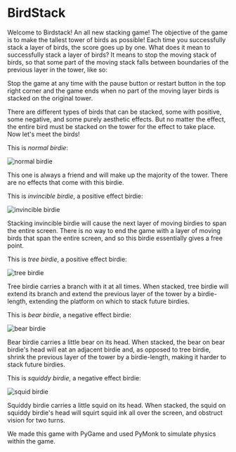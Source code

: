# BirdStack

Welcome to Birdstack! An all new stacking game! The objective of the game is to make the tallest tower of birds as possible! Each time you successfully stack a layer of birds, the score goes up by one. What does it mean to successfully stack a layer of birds? It means to stop the moving stack of birds, so that some part of the moving stack falls between boundaries of the previous layer in the tower, like so:

Stop the game at any time with the pause button or restart button in the top right corner and the game ends when no part of the moving layer birds is stacked on the original tower.

There are different types of birds that can be stacked, some with positive, some negative, and some purely aesthetic effects. But no matter the effect, the entire bird must be stacked on the tower for the effect to take place.
Now let's meet the birds!

This is *normal birdie*:

![normal birdie](https://user-images.githubusercontent.com/55931451/71562592-2a54f480-2a37-11ea-88f5-f2a913a771cd.png)

This one is always a friend and will make up the majority of the tower. There are no effects that come with this birdie.

This is *invincible birdie*, a positive effect birdie:

![invincible birdie](https://user-images.githubusercontent.com/55931451/71562598-3e98f180-2a37-11ea-999f-2ecec2936d40.png)

Stacking invincible birdie will cause the next layer of moving birdies to span the entire screen. There is no way to end the game with a layer of moving birds that span the entire screen, and so this birdie essentially gives a free point. 

This is *tree birdie*, a positive effect birdie:

![tree birdie](https://user-images.githubusercontent.com/55931451/71562603-49ec1d00-2a37-11ea-8528-d06ff8141d9d.png)

Tree birdie carries a branch with it at all times. When stacked, tree birdie will extend its branch and extend the previous layer of the tower by a birdie-length, extending the platform on which to stack future birdies.

This is *bear birdie*, a negative effect birdie:

![bear birdie](https://user-images.githubusercontent.com/55931451/71562596-3476f300-2a37-11ea-8be1-38275fc4af16.png)

Bear birdie carries a little bear on its head. When stacked, the bear on bear birdie's head will eat an adjacent birdie and, as opposed to tree birdie, shrink the previous layer of the tower by a birdie-length, making it harder to stack future birdies.

This is *squiddy birdie*, a negative effect birdie:

![squid birdie](https://user-images.githubusercontent.com/55931451/71562604-52dcee80-2a37-11ea-9879-0a17de82667f.png)

Squiddy birdie carries a little squid on its head. When stacked, the squid on squiddy birdie's head will squirt squid ink all over the screen, and obstruct vision for two turns.

We made this game with PyGame and used PyMonk to simulate physics within the game. 


